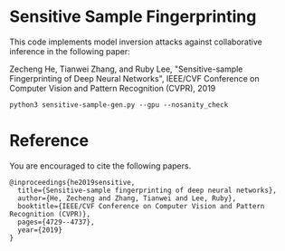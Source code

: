 # Sensitive Sample Fingerprinting

This code implements model inversion attacks against collaborative inference in the following paper:

Zecheng He, Tianwei Zhang, and Ruby Lee, "Sensitive-sample Fingerprinting of Deep Neural Networks", IEEE/CVF Conference on Computer Vision and Pattern Recognition (CVPR), 2019

    python3 sensitive-sample-gen.py --gpu --nosanity_check

# Reference
You are encouraged to cite the following papers.
```
@inproceedings{he2019sensitive,
  title={Sensitive-sample fingerprinting of deep neural networks},
  author={He, Zecheng and Zhang, Tianwei and Lee, Ruby},
  booktitle={IEEE/CVF Conference on Computer Vision and Pattern Recognition (CVPR)},
  pages={4729--4737},
  year={2019}
}
```
